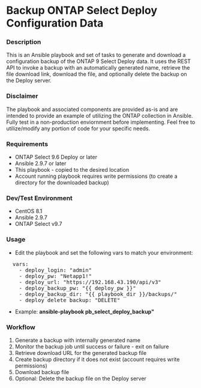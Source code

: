 # Backup ONTAP Select Deploy Configuration Data

### Description
This is an Ansible playbook and set of tasks to generate and download a configuration backup of the ONTAP 9 Select Deploy data. It uses the REST API to invoke a backup with an automatically generated name, retrieve the file download link, download the file, and optionally delete the backup on the Deploy server.

### Disclaimer
The playbook and associated components are provided as-is and are intended to provide an example of utilizing the ONTAP collection in Ansible. Fully test in a non-production enviornment before implementing. Feel free to utilize/modify any portion of code for your specific needs.

### Requirements
* ONTAP Select 9.6 Deploy or later
* Ansible 2.9.7 or later
* This playbook - copied to the desired location
* Account running playbook requires write permissions (to create a directory for the downloaded backup)

### Dev/Test Environment
* CentOS 8.1
* Ansible 2.9.7
* ONTAP Select v9.7

### Usage
* Edit the playbook and set the following vars to match your environment:
<pre>
  vars:
    - deploy_login: "admin"
    - deploy_pw: "Netapp1!"
    - deploy_url: "https://192.168.43.190/api/v3"
    - deploy_backup_pw: "{{ deploy_pw }}"
    - deploy_backup_dir: "{{ playbook_dir }}/backups/"
    - deploy_delete_backup: "DELETE"
</pre>

* Example: **ansible-playbook pb_select_deploy_backup"**

### Workflow
1. Generate a backup with internally generated name
2. Monitor the backup job until success or failure - exit on failure
3. Retrieve download URL for the generated backup file
4. Create backup directory if it does not exist (account requires write permissions)
5. Download backup file
6. Optional: Delete the backup file on the Deploy server
